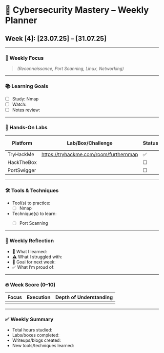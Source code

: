 # 🧠 Cybersecurity Mastery – Weekly Planner

## Week [4]: [23.07.25] – [31.07.25]

---

### 🎯 Weekly Focus
> _(Reconnaissance, Port Scanning, Linux, Networking)_

---

### 📚 Learning Goals
- [ ] Study: Nmap
- [ ] Watch: 
- [ ] Notes review:

---

### 🧪 Hands-On Labs
| Platform    | Lab/Box/Challenge                      | Status | Notes/Writeup Link |
| ----------- | -------------------------------------- | ------ | ------------------ |
| TryHackMe   | https://tryhackme.com/room/furthernmap | ✅      | [[NMAP]]           |
| HackTheBox  |                                        | ☐      |                    |
| PortSwigger |                                        | ☐      |                    |

---

### 🛠️ Tools & Techniques
- Tool(s) to practice: 
  - [ ] Nmap

- Technique(s) to learn:
  - [ ] Port Scanning


---

### 💭 Weekly Reflection
- 🧠 What I learned:
- ⚠️ What I struggled with:
- 🎯 Goal for next week:
- ✅ What I’m proud of:

---

### 🔥 Week Score (0–10)
| Focus | Execution | Depth of Understanding |
|-------|-----------|------------------------|
|       |           |                        |

---

### ✅ Weekly Summary
- Total hours studied: 
- Labs/boxes completed: 
- Writeups/blogs created: 
- New tools/techniques learned: 
